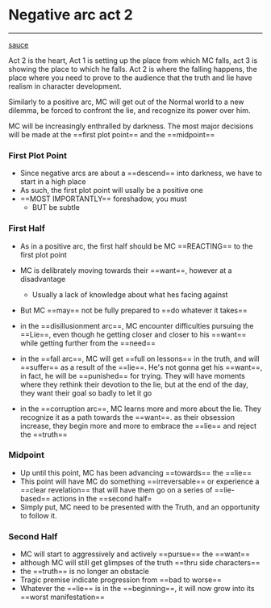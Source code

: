 # Negative arc act 2
---
[sauce](https://www.helpingwritersbecomeauthors.com/write-negative-character-arc-pt-2-second-act/)

Act 2 is the heart, Act 1 is setting up the place from which MC falls, act 3 is showing the place to which he falls. Act 2 is where the falling happens, the place where you need to prove to the audience that the truth and lie have realism in character development.

Similarly to a positive arc, MC will get out of the Normal world to a new dilemma, be forced to confront the lie, and recognize its power over him.

MC will be increasingly enthralled by darkness.
The most major decisions will be made at the ==first plot point== and the ==midpoint==

### First Plot Point
- Since negative arcs are about a ==descend== into darkness, we have to start in a high place
- As such, the first plot point will usally be a positive one
- ==MOST IMPORTANTLY== foreshadow, you must
	- BUT be subtle

### First Half
- As in a positive arc, the first half should be MC ==REACTING== to the first plot point
- MC is delibrately moving towards their ==want==, however at a disadvantage
	- Usually a lack of knowledge about what hes facing against
- But MC ==may== not be fully prepared to ==do whatever it takes==

- in the ==disillusionment arc==, MC encounter difficulties pursuing the ==Lie==, even though he getting closer and closer to his ==want== while getting further from the ==need==
- in the ==fall arc==, MC will get ==full on lessons== in the truth, and will ==suffer== as a result of the ==lie==. He's not gonna get his ==want==, in fact, he will be ==punished== for trying. They will have moments where they rethink their devotion to the lie, but at the end of the day, they want their goal so badly to let it go
- in the ==corruption arc==, MC learns more and more about the lie. They recognize it as a path towards the ==want==. as their obsession increase, they begin more and more to embrace the ==lie== and reject the ==truth==

### Midpoint
- Up until this point, MC has been advancing ==towards== the ==lie==
- This point will have MC do something ==irreversable== or experience a ==clear revelation== that will have them go on a series of ==lie-based== actions in the ==second half=
- Simply put, MC need to be presented with the Truth, and an opportunity to follow it.

### Second Half
- MC will start to aggressively and actively ==pursue== the ==want==
- although MC will still get glimpses of the truth ==thru side characters==
- the ==truth== is no longer an obstacle
- Tragic premise indicate progression from ==bad to worse==
- Whatever the ==lie== is in the ==beginning==, it will now grow into its ==worst manifestation==

